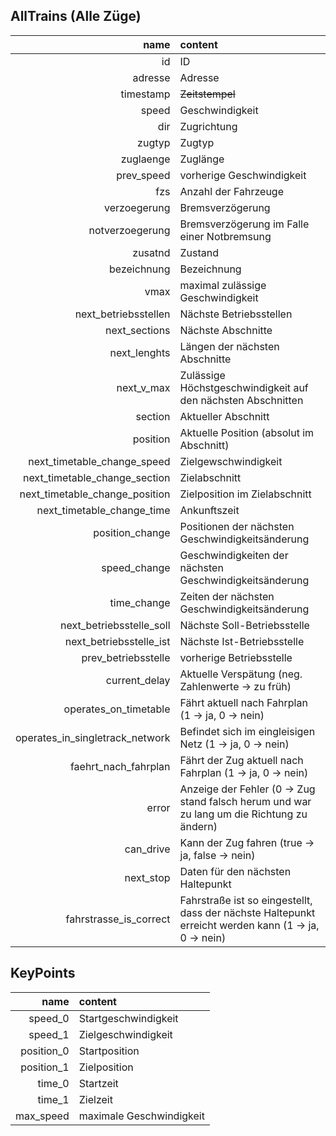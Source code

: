 ## AllTrains (Alle Züge)

| name        | content     | 
| -------------: |:-------------|
| id      | ID |
| adresse      | Adresse |
| timestamp      | ~~Zeitstempel~~ |
| speed      | Geschwindigkeit |
| dir      | Zugrichtung |
| zugtyp      | Zugtyp |
| zuglaenge      | Zuglänge |
| prev_speed      | vorherige Geschwindigkeit |
| fzs      | Anzahl der Fahrzeuge |
| verzoegerung      | Bremsverzögerung |
| notverzoegerung      |  Bremsverzögerung im Falle einer Notbremsung |
| zusatnd      | Zustand |
| bezeichnung      | Bezeichnung |
| vmax      | maximal zulässige Geschwindigkeit |
| next_betriebsstellen      | Nächste Betriebsstellen |
| next_sections      | Nächste Abschnitte |
| next_lenghts      | Längen der nächsten Abschnitte |
| next_v_max      | Zulässige Höchstgeschwindigkeit auf den nächsten Abschnitten |
| section      | Aktueller Abschnitt |
| position      | Aktuelle Position (absolut im Abschnitt) |
| next_timetable_change_speed      | Zielgewschwindigkeit |
| next_timetable_change_section      | Zielabschnitt |
| next_timetable_change_position      | Zielposition im Zielabschnitt |
| next_timetable_change_time      | Ankunftszeit |
| position_change      | Positionen der nächsten Geschwindigkeitsänderung |
| speed_change      | Geschwindigkeiten der nächsten Geschwindigkeitsänderung |
| time_change      | Zeiten der nächsten Geschwindigkeitsänderung |
| next_betriebsstelle_soll      | Nächste Soll-Betriebsstelle |
| next_betriebsstelle_ist      | Nächste Ist-Betriebsstelle |
| prev_betriebsstelle      | vorherige Betriebsstelle |
| current_delay      | Aktuelle Verspätung (neg. Zahlenwerte &rarr; zu früh) |
| operates_on_timetable      | Fährt aktuell nach Fahrplan (1 &rarr; ja, 0 &rarr; nein) |
| operates_in_singletrack_network | Befindet sich im eingleisigen Netz (1 &rarr; ja, 0 &rarr; nein) |
| faehrt_nach_fahrplan | Fährt der Zug aktuell nach Fahrplan (1 &rarr; ja, 0 &rarr; nein) |
| error | Anzeige der Fehler (0 &rarr; Zug stand falsch herum und war zu lang um die Richtung zu ändern) |
| can_drive | Kann der Zug fahren (true &rarr; ja, false &rarr; nein) |
| next_stop | Daten für den nächsten Haltepunkt |
| fahrstrasse_is_correct | Fahrstraße ist so eingestellt, dass der nächste Haltepunkt erreicht werden kann (1 &rarr; ja, 0 &rarr; nein)|




## KeyPoints

| name        | content     | 
| -------------: |:-------------|
| speed_0      | Startgeschwindigkeit |
| speed_1      | Zielgeschwindigkeit |
| position_0      | Startposition |
| position_1      | Zielposition |
| time_0      | Startzeit |
| time_1      | Zielzeit |
| max_speed      | maximale Geschwindigkeit |


